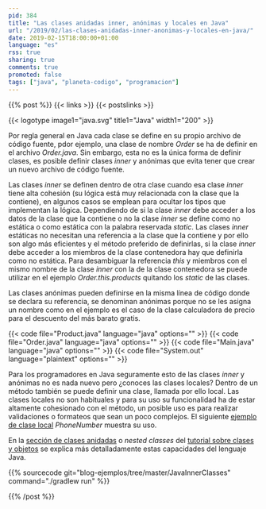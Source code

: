 ```yaml
---
pid: 384
title: "Las clases anidadas inner, anónimas y locales en Java"
url: "/2019/02/las-clases-anidadas-inner-anonimas-y-locales-en-java/"
date: 2019-02-15T18:00:00+01:00
language: "es"
rss: true
sharing: true
comments: true
promoted: false
tags: ["java", "planeta-codigo", "programacion"]
---
```


{{% post %}}
{{< links >}}
{{< postslinks >}}

{{< logotype image1="java.svg" title1="Java" width1="200" >}}

Por regla general en Java cada clase se define en su propio archivo de código fuente, pdor ejemplo, una clase de nombre _Order_ se ha de definir en el archivo _Order.java_. Sin embargo, esta no es la única forma de definir clases, es posible definir clases _inner_ y anónimas que evita tener que crear un nuevo archivo de código fuente.

Las clases _inner_ se definen dentro de otra clase cuando esa clase _inner_ tiene alta cohesión (su lógica está muy relacionada con la clase que la contiene), en algunos casos se emplean para ocultar los tipos que implementan la lógica. Dependiendo de si la clase _inner_ debe acceder a los datos de la clase que la contiene o no la clase _inner_ se define como no estática o como estática con la palabra reservada _static_. Las clases _inner_ estáticas no necesitan una referencia a la clase que la contiene y por ello son algo más eficientes y el método preferido de definirlas, si la clase _inner_ debe acceder a los miembros de la clase contenedora hay que definirla como no estática. Para desambiguar la referencia _this_ y miembros con el mismo nombre de la clase _inner_ con la de la clase contenedora se puede utilizar en el ejemplo _Order.this.products_ quitando los _static_ de las clases.

Las clases anónimas pueden definirse en la misma línea de código donde se declara su referencia, se denominan anónimas porque no se les asigna un nombre como en el ejemplo es el caso de la clase calculadora de precio para el descuento del más barato gratis.

{{< code file="Product.java" language="java" options="" >}}
{{< code file="Order.java" language="java" options="" >}}
{{< code file="Main.java" language="java" options="" >}}
{{< code file="System.out" language="plaintext" options="" >}}

Para los programadores en Java seguramente esto de las clases _inner_ y anónimas no es nada nuevo pero ¿conoces las clases locales? Dentro de un método también se puede definir una clase, llamada por ello local. Las clases locales no son habituales y para su uso su funcionalidad ha de estar altamente cohesionado con el método, un posible uso es para realizar validaciones o formateos que sean un poco complejos. El siguiente [ejemplo de clase local](https://docs.oracle.com/javase/tutorial/java/javaOO/localclasses.html) _PhoneNumber_ muestra su uso.

En la [sección de clases anidadas](http://docs.oracle.com/javase/tutorial/java/javaOO/nested.html) o _nested classes_ del [tutorial sobre clases y objetos](http://docs.oracle.com/javase/tutorial/java/javaOO/index.html) se explica más detalladamente estas capacidades del lenguaje Java.

{{% sourcecode git="blog-ejemplos/tree/master/JavaInnerClasses" command="./gradlew run" %}}

{{% /post %}}
